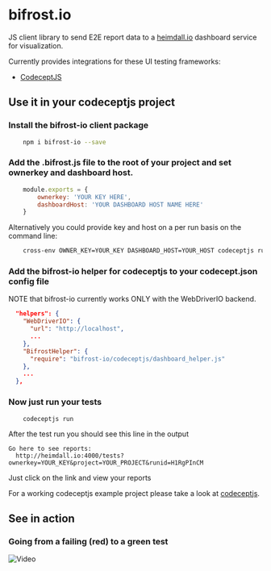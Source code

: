bifrost.io
====================

JS client library to send E2E report data to a [heimdall.io](https://github.com/hubidu/e2e-reporter-backend) dashboard service for visualization.

Currently provides integrations for these UI testing frameworks:

- [CodeceptJS](https://github.com/Codeception/CodeceptJS)



## Use it in your codeceptjs project

### Install the bifrost-io client package

```bash
    npm i bifrost-io --save
```

### Add the .bifrost.js file to the root of your project and set ownerkey and dashboard host.

```js
    module.exports = {
        ownerkey: 'YOUR KEY HERE', 
        dashboardHost: 'YOUR DASHBOARD HOST NAME HERE'
    }
```

Alternatively you could provide key and host on a per run basis on the command line:

```bash
    cross-env OWNER_KEY=YOUR_KEY DASHBOARD_HOST=YOUR_HOST codeceptjs run
```

### Add the bifrost-io helper for codeceptjs to your codecept.json config file

NOTE that bifrost-io currently works ONLY with the WebDriverIO backend.

```json
  "helpers": {
    "WebDriverIO": {
      "url": "http://localhost",
      ...
    },
    "BifrostHelper": {
      "require": "bifrost-io/codeceptjs/dashboard_helper.js"
    },
    ...
  },
```

### Now just run your tests

```
    codeceptjs run
```

After the test run you should see this line in the output

```
Go here to see reports:
  http://heimdall.io:4000/tests?ownerkey=YOUR_KEY&project=YOUR_PROJECT&runid=H1RgPInCM
```

Just click on the link and view your reports

For a working codeceptjs example project please take a look at [codeceptjs](./examples/codeceptjs).


## See in action

### Going from a failing (red) to a green test

![Video](./doc/going-from-red-to-green-test.gif)

